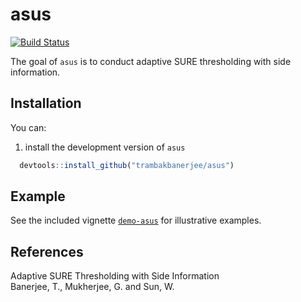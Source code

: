 <!-- README.md is generated from README.Rmd. Please edit that file -->
asus
====
[![Build Status](https://travis-ci.org/trambakbanerjee/asus.svg?branch=master)](https://travis-ci.org/trambakbanerjee/asus)

The goal of `asus` is to conduct adaptive SURE thresholding with side information.

Installation
-----------
You can:

1. install the development version of `asus`

 ```R
   devtools::install_github("trambakbanerjee/asus")
   ```

Example
-------

See the included vignette [`demo-asus`](http://htmlpreview.github.com/?https://github.com/trambakbanerjee/asus/blob/master/demo-asus.html) for illustrative examples.

References
--------
Adaptive SURE Thresholding with Side Information  
Banerjee, T., Mukherjee, G. and Sun, W.
